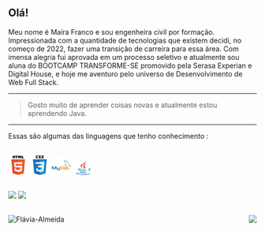 <h2>  Olá! </h2>


<p> Meu nome é Maíra Franco e sou engenheira civil por formação. Impressionada com a quantidade de tecnologias que existem decidi, no começo de 2022, fazer uma transição de carreira para essa área. Com imensa alegria fui aprovada em um processo seletivo e atualmente sou aluna do BOOTCAMP TRANSFORME-SE promovido pela Serasa Experian e Digital House, e hoje me aventuro pelo universo de Desenvolvimento de Web Full Stack.
   
<hr />
  
> Gosto muito de aprender coisas novas e atualmente estou aprendendo Java.
> 
<hr />

Essas são algumas das linguagens que tenho conhecimento : <br /> <br />


<p align="left">
<img src="https://raw.githubusercontent.com/devicons/devicon/master/icons/html5/html5-original-wordmark.svg" alt="html5" width="40" height="40"/> 
<img src="https://raw.githubusercontent.com/devicons/devicon/master/icons/css3/css3-original-wordmark.svg" alt="css3" width="40" height="40"/> 
<img src="https://raw.githubusercontent.com/devicons/devicon/master/icons/mysql/mysql-original-wordmark.svg" alt="mysql" width="40" height="40"/> 
<img src="https://github.com/devicons/devicon/blob/master/icons/java/java-original.svg" alt="Java" height="30" width="40">
</p>

##

<div> 
  <a href = "mailto:mairafranco@gmail.com"><img src="https://img.shields.io/badge/-Gmail-%23333?style=for-the-badge&logo=gmail&logoColor=white" target="_blank"></a>
  <a href = "https://www.linkedin.com/in/maírafranco/" target="_blank"><img src="https://img.shields.io/badge/-LinkedIn-%230077B5?style=for-the-badge&logo=linkedin&logoColor=white" target="_blank"></a> 
</div>  

##

<a href="https://github.com/mairafranco/github-readme-stats">
  <img align="left" src="https://github-readme-stats.vercel.app/api?username=mairafranco&count_private=true&show_icons=true&theme=radical" alt="Flávia-Almeida" width="400" />
</a>

<a href="https://github.com/mairafranco/github-readme-stats">
  <img align="right" src="https://github-readme-stats.vercel.app/api/top-langs/?username=mairafranco&layout=compact&theme=radical" />
</a>
